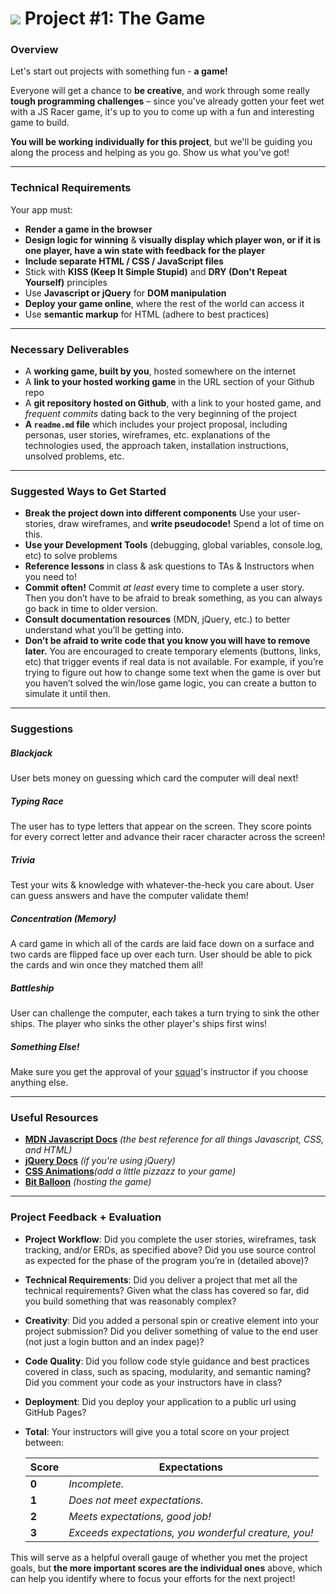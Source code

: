 # ![](https://ga-dash.s3.amazonaws.com/production/assets/logo-9f88ae6c9c3871690e33280fcf557f33.png) Project #1: The Game

### Overview

Let's start out projects with something fun - **a game!**

Everyone will get a chance to **be creative**, and work through some really **tough programming challenges** – since you've already gotten your feet wet with a JS Racer game, it's up to you to come up with a fun and interesting game to build.

**You will be working individually for this project**, but we'll be guiding you along the process and helping as you go. Show us what you've got!


---

### Technical Requirements

Your app must:

* **Render a game in the browser**
* **Design logic for winning** & **visually display which player won, or if it is one player, have a win state with feedback for the player**
* **Include separate HTML / CSS / JavaScript files**
* Stick with **KISS (Keep It Simple Stupid)** and **DRY (Don't Repeat Yourself)** principles
* Use **Javascript or jQuery** for **DOM manipulation**
* **Deploy your game online**, where the rest of the world can access it
* Use **semantic markup** for HTML (adhere to best practices)

---

### Necessary Deliverables

* A **working game, built by you**, hosted somewhere on the internet
* A **link to your hosted working game** in the URL section of your Github repo
* A **git repository hosted on Github**, with a link to your hosted game, and *frequent commits* dating back to the very beginning of the project
* **A `readme.md` file** which includes your project proposal, including personas, user stories, wireframes, etc.  explanations of the technologies used, the approach taken, installation instructions, unsolved problems, etc.

---

### Suggested Ways to Get Started

* **Break the project down into different components** Use your user-stories, draw wireframes, and **write pseudocode!** Spend a lot of time on this.
* **Use your Development Tools** (debugging, global variables, console.log, etc) to solve problems
* **Reference lessons** in class & ask questions to TAs & Instructors when you need to!
* **Commit often!** Commit *at least* every time to complete a user story. Then you don’t have to be afraid to break something, as you can always go back in time to older version.
* **Consult documentation resources** (MDN, jQuery, etc.) to better understand what you’ll be getting into.
* **Don’t be afraid to write code that you know you will have to remove later.** You are encouraged to create temporary elements (buttons, links, etc) that trigger events if real data is not available. For example, if you’re trying to figure out how to change some text when the game is over but you haven’t solved the win/lose game logic, you can create a button to simulate it until then.

---

### Suggestions

##### Blackjack
User bets money on guessing which card the computer will deal next!

##### Typing Race
The user has to type letters that appear on the screen. They score points for every correct letter and advance their racer character across the screen!

##### Trivia
Test your wits & knowledge with whatever-the-heck you care about. User can guess answers and have the computer validate them!

##### Concentration (Memory)
A card game in which all of the cards are laid face down on a surface and two cards are flipped face up over each turn. User should be able to pick the cards and win once they matched them all!

##### Battleship
User can challenge the computer, each takes a turn trying to sink the other ships. The player who sinks the other player's ships first wins!

##### Something Else!
Make sure you get the approval of your [squad](http://bit.ly/1nZsVo9)'s instructor if you choose anything else.

---

### Useful Resources

* **[MDN Javascript Docs](https://developer.mozilla.org/en-US/docs/Web/JavaScript)** _(the best reference for all things Javascript, CSS, and HTML)_
* **[jQuery Docs](http://api.jquery.com)** _(if you're using jQuery)_
* **[CSS Animations](https://css-tricks.com/almanac/properties/a/animation/)**_(add a little pizzazz to your game)_
* **[Bit Balloon](https://www.bitballoon.com/docs)** _(hosting the game)_

---

### Project Feedback + Evaluation

* __Project Workflow__: Did you complete the user stories, wireframes, task tracking, and/or ERDs, as specified above? Did you use source control as expected for the phase of the program you’re in (detailed above)?

* __Technical Requirements__: Did you deliver a project that met all the technical requirements? Given what the class has covered so far, did you build something that was reasonably complex?

* __Creativity__: Did you added a personal spin or creative element into your project submission? Did you deliver something of value to the end user (not just a login button and an index page)?

* __Code Quality__: Did you follow code style guidance and best practices covered in class, such as spacing, modularity, and semantic naming? Did you comment your code as your instructors have in class?

* __Deployment__: Did you deploy your application to a public url using GitHub Pages?

* __Total__: Your instructors will give you a total score on your project between:

    Score | Expectations
    ----- | ------------
    **0** | _Incomplete._
    **1** | _Does not meet expectations._
    **2** | _Meets expectations, good job!_
    **3** | _Exceeds expectations, you wonderful creature, you!_

 This will serve as a helpful overall gauge of whether you met the project goals, but __the more important scores are the individual ones__ above, which can help you identify where to focus your efforts for the next project!
